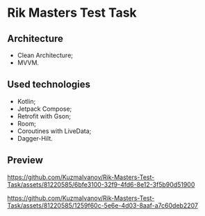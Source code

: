 # Rik Masters Test Task

## Architecture
- Clean Architecture;
- MVVM.

## Used technologies
- Kotlin;
- Jetpack Compose;
- Retrofit with Gson;
- Room;
- Coroutines with LiveData;
- Dagger-Hilt.

## Preview


https://github.com/KuzmaIvanov/Rik-Masters-Test-Task/assets/81220585/6bfe3100-32f9-4fd6-8e12-3f5b90d51900



https://github.com/KuzmaIvanov/Rik-Masters-Test-Task/assets/81220585/1259f60c-5e6e-4d03-8aaf-a7c60deb2207

